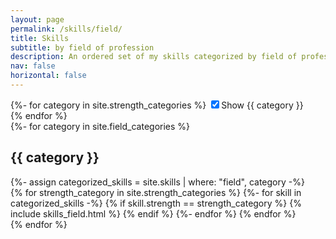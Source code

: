 ```yaml
---
layout: page
permalink: /skills/field/
title: Skills
subtitle: by field of profession
description: An ordered set of my skills categorized by field of profession. As you are going lower in the list, the categiries are getting more distant from my engineering core competencies. Inside each category, the skills are ordered by strength of knowledge.
nav: false
horizontal: false
---
```


<div id="skillCheckboxes">
  {%- for category in site.strength_categories %}
    <label>
      <input type="checkbox"
      class="skillCheckbox"
      checked="true"
      id="check-{{ category }}"
      onclick="toggleCategoryDisplay('{{ category }}')">Show {{ category }}
    </label>
    <br>
  {% endfor %}
</div>

<!-- pages/skill_field.md -->
<div class="skills">
  <!-- Display categorized skills -->
  {%- for category in site.field_categories %}
    <h2 class="category">{{ category }}</h2>
    {%- assign categorized_skills = site.skills | where: "field", category -%}
    <!-- Generate cards for each skill -->
    <div class="grid">
      {% for strength_category in site.strength_categories %}
        {%- for skill in categorized_skills -%}
          {% if skill.strength == strength_category %}
            {% include skills_field.html %}
          {% endif %}
        {%- endfor %}
      {% endfor %}
    </div>
  {% endfor %}
</div>
